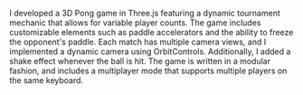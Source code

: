 I developed a 3D Pong game in Three.js featuring a dynamic tournament mechanic that allows for variable player counts. The game includes customizable elements such as paddle accelerators and the ability to freeze the opponent's paddle. Each match has multiple camera views, and I implemented a dynamic camera using OrbitControls. Additionally, I added a shake effect whenever the ball is hit. The game is written in a modular fashion, and includes a multiplayer mode that supports multiple players on the same keyboard.
